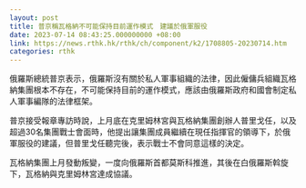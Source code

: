 ```yaml
---
layout: post
title: 普京稱瓦格納不可能保持目前運作模式　建議於俄軍服役
date: 2023-07-14 08:43:25.000000000 +08:00
link: https://news.rthk.hk/rthk/ch/component/k2/1708805-20230714.htm
categories: rthk
---
```


俄羅斯總統普京表示，俄羅斯沒有關於私人軍事組織的法律，因此僱傭兵組織瓦格納集團根本不存在，不可能保持目前的運作模式，應該由俄羅斯政府和國會制定私人軍事編隊的法律框架。

普京接受報章專訪時說，上月底在克里姆林宮與瓦格納集團創辦人普里戈任，以及超過30名集團戰士會面時，他提出讓集團成員繼續在現任指揮官的領導下，於俄軍服役的建議，但普里戈任聽完後，表示戰士不會同意這樣的決定。

瓦格納集團上月發動叛變，一度向俄羅斯首都莫斯科推進，其後在白俄羅斯斡旋下，瓦格納與克里姆林宮達成協議。
